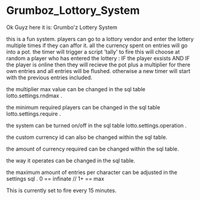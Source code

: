 Grumboz_Lottory_System
====================

Ok Guyz here it is:
Grumbo'z Lottery System

this is a fun system.
players can go to a lottory vendor and enter the lottery multiple times if they can affor it.
all the currency spent on entries will go into a pot.
the timer will trigger a script 'tally' to fire
this will choose at random a player who has entered the lottery :
  IF the player exsists AND IF the player is online then they will recieve the pot plus a multiplier for there own entries and all entries will be flushed. otherwise a new timer will start with the previous entries included.

the multiplier max value can be changed in the sql table lotto.settings.rndmax .

the minimum required players can be changed in the sql table lotto.settings.require .

the system can be turned on/off in the sql table lotto.settings.operation .

the custom currency id can also be changed within the sql table.

the amount of currency required can be changed within the sql table.

the way it operates can be changed in the sql table.

the maximum amount of entries per character can be adjusted in the settings sql . 0 == infinate // 1+ == max

This is currently set to fire every 15 minutes.
